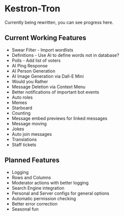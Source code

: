 # Kestron-Tron
Currently being rewritten, you can see progress here.

## Current Working Features
 - Swear Filter - Import wordlists
 - Definitions - Use AI to define words not in database?
 - Polls - Add list of voters
 - AI Ping Response
 - AI Person Generation
 - AI Image Generation via Dall-E Mini
 - Would you Rather
 - Message Deletion via Context Menu
 - Better notifications of important bot events
 - Auto roles
 - Memes
 - Starboard
 - Counting
 - Message embed previews for linked messages
 - Message moving
 - Jokes
 - Auto join messages
 - Translations
 - Staff tickets
## Planned Features
 - Logging
 - Rows and Columns
 - Moderator actions with better logging
 - Search Engine integration
 - Personal and Server configs for general options
 - Automatic permission checking
 - Better error correction
 - Seasonal fun